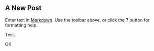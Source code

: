 ## A New Post

Enter text in [Markdown](http://daringfireball.net/projects/markdown/). Use the toolbar above, or click the **?** button for formatting help.

Test.

OK
